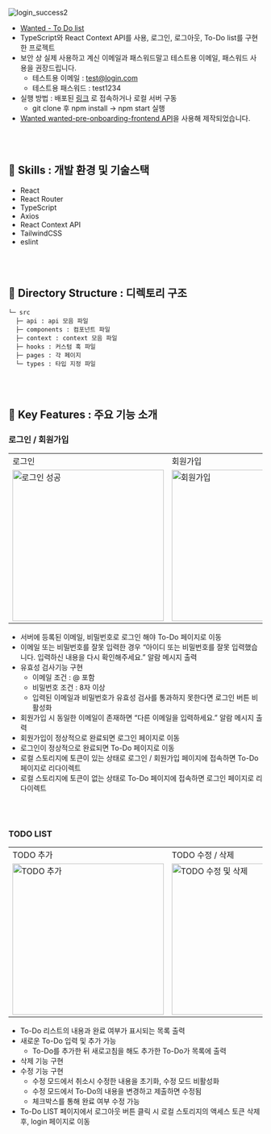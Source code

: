 ![login_success2](https://github.com/chichi-is-happy/wanted-pre-onboarding-frontend/assets/107830853/daf101a6-6c7c-44e3-a478-41394dae484e)


- [Wanted - To Do list](https://wanted-pre-onboarding-frontend-jet.vercel.app/)
- TypeScript와 React Context API를 사용, 로그인, 로그아웃, To-Do list를 구현한 프로젝트
- 보안 상 실제 사용하고 계신 이메일과 패스워드말고 테스트용 이메일, 패스워드 사용을 권장드립니다.
    - 테스트용 이메일 : [test@login.com](mailto:test@login.com)
    - 테스트용 패스워드 : test1234
- 실행 방법 : 배포된 [링크](https://wanted-pre-onboarding-frontend-jet.vercel.app/) 로 접속하거나 로컬 서버 구동
    - git clone 후 npm install → npm start 실행
- [Wanted wanted-pre-onboarding-frontend API](https://github.com/walking-sunset/selection-task)을 사용해 제작되었습니다.
  
<br>
<br>

 ## 🤍 Skills : 개발 환경 및 기술스택

- React
- React Router
- TypeScript
- Axios
- React Context API
- TailwindCSS
- eslint

<br>
<br>


## 🤍 Directory Structure : 디렉토리 구조

```
└─ src
  ├─ api : api 모음 파일
  ├─ components : 컴포넌트 파일
  ├─ context : context 모음 파일
  ├─ hooks : 커스텀 훅 파일
  ├─ pages : 각 페이지
  └─ types : 타입 지정 파일
```

<br>
<br>

## 🤍 Key Features : 주요 기능 소개

### 로그인 / 회원가입

  <table cellspacing="0" cellpadding="0">
  <tr>
  <tr>
    <td>로그인</td>
    <td>회원가입</td>
  </tr>
  <tr>
    <td><img width="300" alt="로그인 성공" src="https://github.com/chichi-is-happy/wanted-pre-onboarding-frontend/assets/107830853/09ce60d3-f129-42d5-b283-a2c44e953fe8"></td>
    <td><img width="300" alt="회원가입" src="https://github.com/chichi-is-happy/wanted-pre-onboarding-frontend/assets/107830853/2289ffe1-6514-437d-ad5d-a7e128f3a280"></td>
  </tr>
</table>

- 서버에 등록된 이메일, 비밀번호로 로그인 해야 To-Do 페이지로 이동
- 이메일 또는 비밀번호를 잘못 입력한 경우
“아이디 또는 비밀번호를 잘못 입력했습니다. 입력하신 내용을 다시 확인해주세요.” 알람 메시지 출력
- 유효성 검사기능 구현
    - 이메일 조건 : @ 포함
    - 비밀번호 조건 : 8자 이상
    - 입력된 이메일과 비밀번호가 유효성 검사를 통과하지 못한다면 로그인 버튼 비활성화
- 회원가입 시 동일한 이메일이 존재하면 “다른 이메일을 입력하세요.” 알람 메시지 출력
- 회원가입이 정상적으로 완료되면 로그인 페이지로 이동
- 로그인이 정상적으로 완료되면 To-Do 페이지로 이동
- 로컬 스토리지에 토큰이 있는 상태로 로그인 / 회원가입 페이지에 접속하면 To-Do 페이지로 리다이렉트
- 로컬 스토리지에 토큰이 없는 상태로 To-Do 페이지에 접속하면 로그인 페이지로 리다이렉트

<br>
<br>

### TODO LIST

<table cellspacing="0" cellpadding="0">
  <tr>
  <tr>
    <td>TODO 추가</td>
    <td>TODO 수정 / 삭제</td>
  </tr>
  <tr>
    <td><img width="300" alt="TODO 추가" src="https://github.com/chichi-is-happy/wanted-pre-onboarding-frontend/assets/107830853/90c6dbc3-2386-4814-9164-15a36aa41614"></td>
    <td><img width="300" alt="TODO 수정 및 삭제" src="https://github.com/chichi-is-happy/wanted-pre-onboarding-frontend/assets/107830853/6cb833f1-147a-4466-9fc8-1ba032ed7789"></td>
  </tr>
</table>

- To-Do 리스트의 내용과 완료 여부가 표시되는 목록 출력
- 새로운 To-Do 입력 및 추가 가능
  - To-Do를 추가한 뒤 새로고침을 해도 추가한 To-Do가 목록에 출력 
- 삭제 기능 구현
- 수정 기능 구현
    - 수정 모드에서 취소시 수정한 내용을 초기화, 수정 모드 비활성화
    - 수정 모드에서 To-Do의 내용을 변경하고 제출하면 수정됨
    - 체크박스를 통해 완료 여부 수정 가능
- To-Do LIST 페이지에서 로그아웃 버튼 클릭 시 로컬 스토리지의 액세스 토큰 삭제 후, login 페이지로 이동 
<br>
<br>
